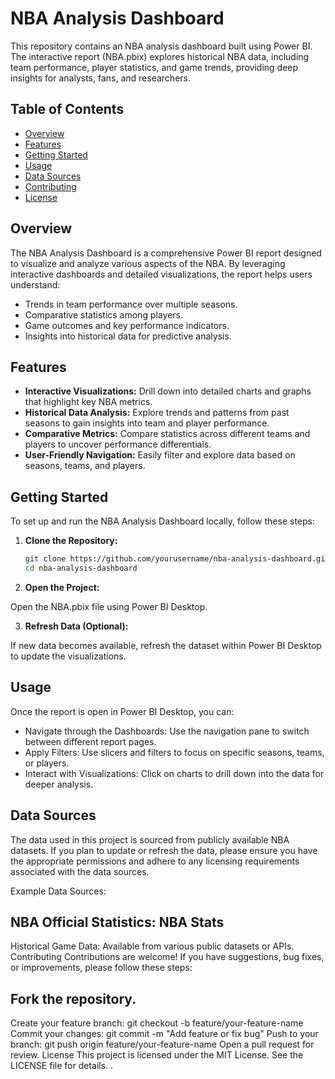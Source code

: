 # NBA Analysis Dashboard

This repository contains an NBA analysis dashboard built using Power BI. The interactive report (NBA.pbix) explores historical NBA data, including team performance, player statistics, and game trends, providing deep insights for analysts, fans, and researchers.

## Table of Contents

- [Overview](#overview)
- [Features](#features)
- [Getting Started](#getting-started)
- [Usage](#usage)
- [Data Sources](#data-sources)
- [Contributing](#contributing)
- [License](#license)

## Overview

The NBA Analysis Dashboard is a comprehensive Power BI report designed to visualize and analyze various aspects of the NBA. By leveraging interactive dashboards and detailed visualizations, the report helps users understand:
- Trends in team performance over multiple seasons.
- Comparative statistics among players.
- Game outcomes and key performance indicators.
- Insights into historical data for predictive analysis.

## Features

- **Interactive Visualizations:** Drill down into detailed charts and graphs that highlight key NBA metrics.
- **Historical Data Analysis:** Explore trends and patterns from past seasons to gain insights into team and player performance.
- **Comparative Metrics:** Compare statistics across different teams and players to uncover performance differentials.
- **User-Friendly Navigation:** Easily filter and explore data based on seasons, teams, and players.

## Getting Started

To set up and run the NBA Analysis Dashboard locally, follow these steps:

1. **Clone the Repository:**

   ```bash
   git clone https://github.com/yourusername/nba-analysis-dashboard.git
   cd nba-analysis-dashboard

2. **Open the Project:**

Open the NBA.pbix file using Power BI Desktop.

3. **Refresh Data (Optional):**

If new data becomes available, refresh the dataset within Power BI Desktop to update the visualizations.

## Usage
Once the report is open in Power BI Desktop, you can:

- Navigate through the Dashboards: Use the navigation pane to switch between different report pages.
- Apply Filters: Use slicers and filters to focus on specific seasons, teams, or players.
- Interact with Visualizations: Click on charts to drill down into the data for deeper analysis.

## Data Sources
The data used in this project is sourced from publicly available NBA datasets. If you plan to update or refresh the data, please ensure you have the appropriate permissions and adhere to any licensing requirements associated with the data sources.

Example Data Sources:

## NBA Official Statistics: NBA Stats
Historical Game Data: Available from various public datasets or APIs.
Contributing
Contributions are welcome! If you have suggestions, bug fixes, or improvements, please follow these steps:

## Fork the repository.
Create your feature branch:
git checkout -b feature/your-feature-name
Commit your changes:
git commit -m "Add feature or fix bug"
Push to your branch:
git push origin feature/your-feature-name
Open a pull request for review.
License
This project is licensed under the MIT License. See the LICENSE file for details.
   .



